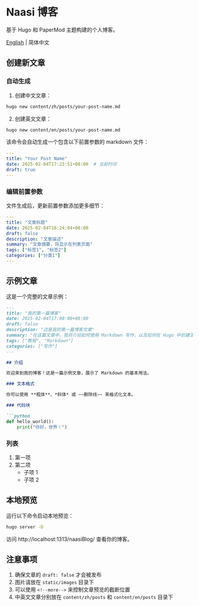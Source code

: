 # Naasi 博客

基于 Hugo 和 PaperMod 主题构建的个人博客。

[English](README.md) | 简体中文

## 创建新文章

### 自动生成

1. 创建中文文章：
```bash
hugo new content/zh/posts/your-post-name.md
```

2. 创建英文文章：
```bash
hugo new content/en/posts/your-post-name.md
```

该命令会自动生成一个包含以下前置参数的 markdown 文件：
```yaml
---
title: "Your Post Name"
date: 2025-02-04T17:23:51+08:00  # 当前时间
draft: true
---
```

### 编辑前置参数

文件生成后，更新前置参数添加更多细节：
```yaml
---
title: "文章标题"
date: 2025-02-04T16:24:04+08:00
draft: false
description: "文章描述"
summary: "文章摘要，将显示在列表页面"
tags: ["标签1", "标签2"]
categories: ["分类1"]
---
```

## 示例文章

这是一个完整的文章示例：

```markdown
---
title: "我的第一篇博客"
date: 2025-02-04T17:00:00+08:00
draft: false
description: "这是我的第一篇博客文章"
summary: "在这篇文章中，我将介绍如何使用 Markdown 写作，以及如何在 Hugo 中创建漂亮的博客文章。"
tags: ["教程", "Markdown"]
categories: ["写作"]
---

## 介绍

欢迎来到我的博客！这是一篇示例文章，展示了 Markdown 的基本用法。

### 文本格式

你可以使用 **粗体**、*斜体* 或 ~~删除线~~ 来格式化文本。

### 代码块

```python
def hello_world():
    print("你好，世界！")
```

### 列表

1. 第一项
2. 第二项
   - 子项 1
   - 子项 2


## 本地预览

运行以下命令启动本地预览：
```bash
hugo server -D
```

访问 http://localhost:1313/naasiBlog/ 查看你的博客。

## 注意事项

1. 确保文章的 `draft: false` 才会被发布
2. 图片请放在 `static/images` 目录下
3. 可以使用 `<!--more-->` 来控制文章预览的截断位置
4. 中英文文章分别放在 `content/zh/posts` 和 `content/en/posts` 目录下
